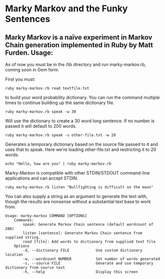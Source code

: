 Marky Markov and the Funky Sentences
====================================

Marky Markov is a naïve experiment in Markov Chain generation
implemented in Ruby by Matt Furden.
Usage:
-------
As of now you must be in the /lib directory and run marky-markov.rb,
coming soon in Gem form.

First you must:

    ruby marky-markov.rb read textfile.txt

to build your word probability dictionary. You can run the command
multiple times to continue building up the same dictionary file.

    ruby marky-markov.rb speak -w 30

Will use the dictionary to create a 30 word long sentence. If no number
is passed it will default to 200 words.

    ruby marky-markov.rb speak -s other-file.txt -w 20

Generates a temporary dictionary based on the source file passed to it
and uses that to speak. Here we're loading other-file.txt and
restricting it to 20 words.

    echo "Hello, how are you" | ruby marky-markov.rb

Marky-Markov is compatible with other STDIN/STDOUT command-line
applications and can accept STDIN.

    ruby marky-markov.rb listen "Bullfighting is difficult on the moon"

You can also supply a string as an argument to generate the text with,
though the results are nonsense without a substantial text base to work
from.

    Usage: marky-markov COMMAND [OPTIONS]
        Commands:
            speak: Generate Markov Chain sentence (default wordcount of 200)
            listen [sentence]: Generate Markov Chain sentence from supplied string.
            read [file]: Add words to dictionary from supplied text file
        Options
            -d, --dictionary FILE            Use custom dictionary location
            -w, --wordcount NUMBER           Set number of words generated
            -s, --source FILE                Generate and use temporary dictionary from source text
            -h, --help                       Display this screen
